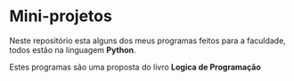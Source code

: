# Mini-projetos
Neste repositório esta alguns dos meus programas feitos para a faculdade, todos estão na linguagem **Python**.

Estes programas são uma proposta do livro **Logica de Programação**
